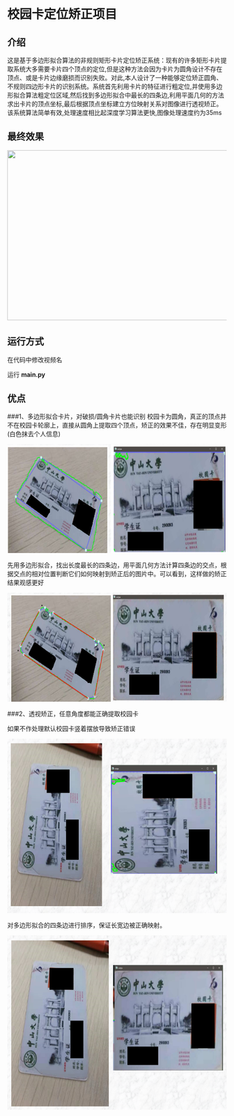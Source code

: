 # 校园卡定位矫正项目


## 介绍
这是基于多边形拟合算法的非规则矩形卡片定位矫正系统：现有的许多矩形卡片提取系统大多需要卡片四个顶点的定位,但是这种方法会因为卡片为圆角设计不存在顶点、或是卡片边缘磨损而识别失败。对此,本人设计了一种能够定位矫正圆角、不规则四边形卡片的识别系统。系统首先利用卡片的特征进行粗定位,并使用多边形拟合算法粗定位区域,然后找到多边形拟合中最长的四条边,利用平面几何的方法求出卡片的顶点坐标,最后根据顶点坐标建立方位映射关系对图像进行透视矫正。该系统算法简单有效,处理速度相比起深度学习算法更快,图像处理速度约为35ms


## 最终效果

<p align="center">
  <img width="600" height="390" src="images/final.gif">
</p>

## 运行方式

在代码中修改视频名

运行 **main.py**

## 优点

###1、多边形拟合卡片，对破损/圆角卡片也能识别
校园卡为圆角，真正的顶点并不在校园卡轮廓上，直接从圆角上提取四个顶点，矫正的效果不佳，存在明显变形(白色抹去个人信息)
<p align="center">
  <img width="730" height="250" src="images/1-bef.png">
</p>
先用多边形拟合，找出长度最长的四条边，用平面几何方法计算四条边的交点，根据交点的相对位置判断它们如何映射到矫正后的图片中。可以看到，这样做的矫正结果观感更好
<p align="center">
  <img width="730" height="250" src="images/1-aft.png">
</p>

###2、透视矫正，任意角度都能正确提取校园卡

如果不作处理默认校园卡竖着摆放导致矫正错误
<p align="center">
  <img width="730" height="400" src="images/2-bef.png">
</p>
对多边形拟合的四条边进行排序，保证长宽边被正确映射。

<p align="center">
  <img width="730" height="400" src="images/2-aft.png">
</p>